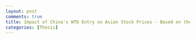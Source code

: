 ```yaml
---
layout: post
comments: true
title: Impact of China's WTO Entry on Asian Stock Prices - Based on the VAR-EGARCH Model
categories: [Thesis]
---
```


<object type="application/pdf" data="https://kyjmath.github.io/姜荣镇 毕业论文.pdf">
<param name="src" value="https://kyjmath.github.io/姜荣镇 毕业论文.pdf">
</object>
